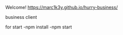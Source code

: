 Welcome!
https://marc1k3y.github.io/hurry-business/

business client

for start
-npm install
-npm start